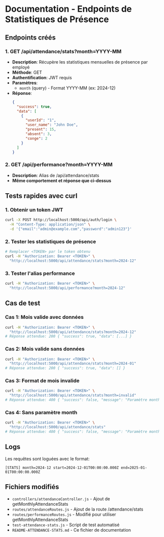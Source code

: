 # Documentation - Endpoints de Statistiques de Présence

## Endpoints créés

### 1. GET /api/attendance/stats?month=YYYY-MM
- **Description**: Récupère les statistiques mensuelles de présence par employé
- **Méthode**: GET
- **Authentification**: JWT requis
- **Paramètres**: 
  - `month` (query) - Format YYYY-MM (ex: 2024-12)
- **Réponse**: 
  ```json
  {
    "success": true,
    "data": [
      {
        "userId": "1",
        "user_name": "John Doe",
        "present": 15,
        "absent": 3,
        "conge": 2
      }
    ]
  }
  ```

### 2. GET /api/performance?month=YYYY-MM
- **Description**: Alias de /api/attendance/stats
- **Même comportement et réponse que ci-dessus**

## Tests rapides avec curl

### 1. Obtenir un token JWT
```bash
curl -X POST http://localhost:5000/api/auth/login \
  -H "Content-Type: application/json" \
  -d '{"email":"admin@example.com","password":"admin123"}'
```

### 2. Tester les statistiques de présence
```bash
# Remplacer <TOKEN> par le token obtenu
curl -H "Authorization: Bearer <TOKEN>" \
  "http://localhost:5000/api/attendance/stats?month=2024-12"
```

### 3. Tester l'alias performance
```bash
curl -H "Authorization: Bearer <TOKEN>" \
  "http://localhost:5000/api/performance?month=2024-12"
```

## Cas de test

### Cas 1: Mois valide avec données
```bash
curl -H "Authorization: Bearer <TOKEN>" \
  "http://localhost:5000/api/attendance/stats?month=2024-12"
# Réponse attendue: 200 { "success": true, "data": [...] }
```

### Cas 2: Mois valide sans données
```bash
curl -H "Authorization: Bearer <TOKEN>" \
  "http://localhost:5000/api/attendance/stats?month=2024-01"
# Réponse attendue: 200 { "success": true, "data": [] }
```

### Cas 3: Format de mois invalide
```bash
curl -H "Authorization: Bearer <TOKEN>" \
  "http://localhost:5000/api/attendance/stats?month=invalid"
# Réponse attendue: 400 { "success": false, "message": "Paramètre month invalide..." }
```

### Cas 4: Sans paramètre month
```bash
curl -H "Authorization: Bearer <TOKEN>" \
  "http://localhost:5000/api/attendance/stats"
# Réponse attendue: 400 { "success": false, "message": "Paramètre month invalide..." }
```

## Logs

Les requêtes sont loguées avec le format:
```
[STATS] month=2024-12 start=2024-12-01T00:00:00.000Z end=2025-01-01T00:00:00.000Z
```

## Fichiers modifiés

- `controllers/attendanceController.js` - Ajout de getMonthlyAttendanceStats
- `routes/attendanceRoutes.js` - Ajout de la route /attendance/stats
- `routes/performanceRoutes.js` - Modifié pour utiliser getMonthlyAttendanceStats
- `test-attendance-stats.js` - Script de test automatisé
- `README-ATTENDANCE-STATS.md` - Ce fichier de documentation